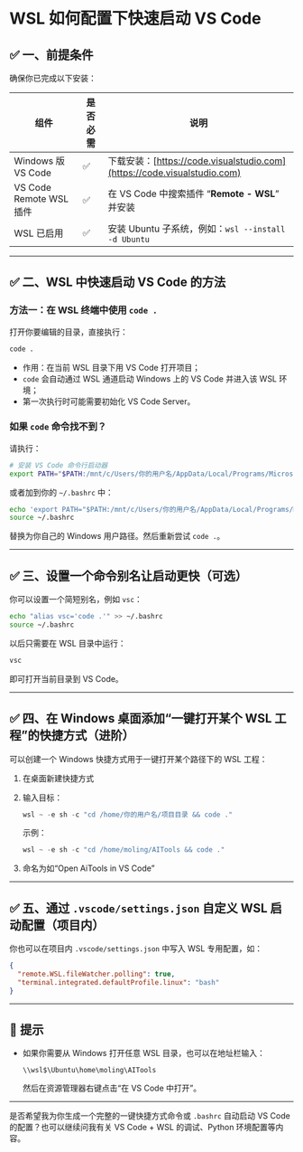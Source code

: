 # WSL 如何配置下快速启动 VS Code

## ✅ 一、前提条件

确保你已完成以下安装：

| 组件                    | 是否必需 | 说明                                                                  |
| --------------------- | ---- | ------------------------------------------------------------------- |
| Windows 版 VS Code     | ✅    | 下载安装：[https://code.visualstudio.com](https://code.visualstudio.com) |
| VS Code Remote WSL 插件 | ✅    | 在 VS Code 中搜索插件 “**Remote - WSL**” 并安装                              |
| WSL 已启用               | ✅    | 安装 Ubuntu 子系统，例如：`wsl --install -d Ubuntu`                          |

---

## ✅ 二、WSL 中快速启动 VS Code 的方法

### 方法一：在 WSL 终端中使用 `code .`

打开你要编辑的目录，直接执行：

```bash
code .
```

* 作用：在当前 WSL 目录下用 VS Code 打开项目；
* `code` 会自动通过 WSL 通道启动 Windows 上的 VS Code 并进入该 WSL 环境；
* 第一次执行时可能需要初始化 VS Code Server。

### 如果 `code` 命令找不到？

请执行：

```bash
# 安装 VS Code 命令行启动器
export PATH="$PATH:/mnt/c/Users/你的用户名/AppData/Local/Programs/Microsoft VS Code/bin"
```

或者加到你的 `~/.bashrc` 中：

```bash
echo 'export PATH="$PATH:/mnt/c/Users/你的用户名/AppData/Local/Programs/Microsoft VS Code/bin"' >> ~/.bashrc
source ~/.bashrc
```

替换为你自己的 Windows 用户路径。然后重新尝试 `code .`。

---

## ✅ 三、设置一个命令别名让启动更快（可选）

你可以设置一个简短别名，例如 `vsc`：

```bash
echo "alias vsc='code .'" >> ~/.bashrc
source ~/.bashrc
```

以后只需要在 WSL 目录中运行：

```bash
vsc
```

即可打开当前目录到 VS Code。

---

## ✅ 四、在 Windows 桌面添加“一键打开某个 WSL 工程”的快捷方式（进阶）

可以创建一个 Windows 快捷方式用于一键打开某个路径下的 WSL 工程：

1. 在桌面新建快捷方式

2. 输入目标：

   ```powershell
   wsl ~ -e sh -c "cd /home/你的用户名/项目目录 && code ."
   ```

   示例：

   ```powershell
   wsl ~ -e sh -c "cd /home/moling/AITools && code ."
   ```

3. 命名为如“Open AiTools in VS Code”

---

## ✅ 五、通过 `.vscode/settings.json` 自定义 WSL 启动配置（项目内）

你也可以在项目内 `.vscode/settings.json` 中写入 WSL 专用配置，如：

```json
{
  "remote.WSL.fileWatcher.polling": true,
  "terminal.integrated.defaultProfile.linux": "bash"
}
```

---

## 🧩 提示

* 如果你需要从 Windows 打开任意 WSL 目录，也可以在地址栏输入：

  ```
  \\wsl$\Ubuntu\home\moling\AITools
  ```

  然后在资源管理器右键点击“在 VS Code 中打开”。

---

是否希望我为你生成一个完整的一键快捷方式命令或 `.bashrc` 自动启动 VS Code 的配置？也可以继续问我有关 VS Code + WSL 的调试、Python 环境配置等内容。
